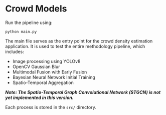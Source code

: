 # Crowd Models

Run the pipeline using:
```
python main.py
```

The main file serves as the entry point for the crowd density estimation application. It is used to test the entire methodology pipeline, which includes:
- Image processing using YOLOv8
- OpenCV Gaussian Blur
- Multimodal Fusion with Early Fusion
- Bayesian Neural Network Initial Training
- Spatio-Temporal Aggregation
  
***Note: The Spatio-Temporal Graph Convolutional Network (STGCN) is not yet implemented in this version.***

Each process is stored in the ```src/``` directory.
